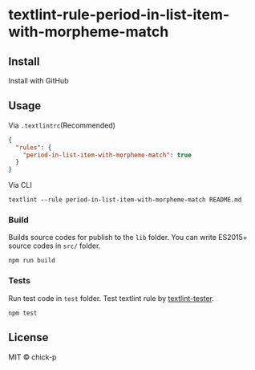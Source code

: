 # textlint-rule-period-in-list-item-with-morpheme-match

## Install

Install with GitHub

## Usage

Via `.textlintrc`(Recommended)

```json
{
  "rules": {
    "period-in-list-item-with-morpheme-match": true
  }
}
```

Via CLI

```shell
textlint --rule period-in-list-item-with-morpheme-match README.md
```

### Build

Builds source codes for publish to the `lib` folder.
You can write ES2015+ source codes in `src/` folder.

```shell
npm run build
```

### Tests

Run test code in `test` folder.
Test textlint rule by [textlint-tester](https://github.com/textlint/textlint-tester).

```shell
npm test
```

## License

MIT © chick-p
